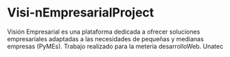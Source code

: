 # Visi-nEmpresarialProject
Visión Empresarial es una plataforma dedicada a ofrecer soluciones empresariales adaptadas a las necesidades de pequeñas y medianas empresas (PyMEs). Trabajo realizado para la meteria desarrolloWeb. Unatec
